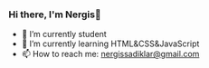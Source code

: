 ### Hi there, I'm Nergis👋



- 🔭 I’m currently student
- 🌱 I’m currently learning HTML&CSS&JavaScript 
- 📫 How to reach me: nergissadiklar@gmail.com
